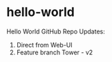 # hello-world
Hello World GitHub Repo
Updates:
  1. Direct from Web-UI
  2. Feature branch Tower - v2